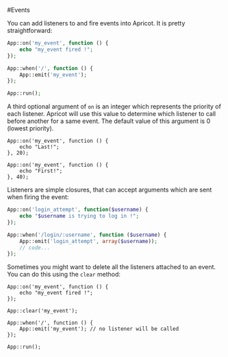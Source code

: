 #Events

You can add listeners to and fire events into Apricot. It is pretty straightforward:
```php
App::on('my_event', function () {
    echo "my_event fired !"; 
});

App::when('/', function () {
    App::emit('my_event');
});

App::run();
```
A third optional argument of ```on``` is an integer which represents the priority of each listener. Apricot will use this value to determine
which listener to call before another for a same event. The default value of this argument is 0 (lowest priority).
```
App::on('my_event', function () {
    echo "Last!";
}, 20);

App::on('my_event', function () {
    echo "First!";
}, 40);
```

Listeners are simple closures, that can accept arguments which are sent when firing the event:
```php
App::on('login_attempt', function($username) {
    echo "$username is trying to log in !"; 
});

App::when('/login/:username', function ($username) {
    App::emit('login_attempt', array($username));
    // code...
});
```

Sometimes you might want to delete all the listeners attached to an event. You can do this using the ```clear``` method:
```
App::on('my_event', function () {
    echo "my_event fired !"; 
});

App::clear('my_event');

App::when('/', function () {
    App::emit('my_event'); // no listener will be called
});

App::run();
```